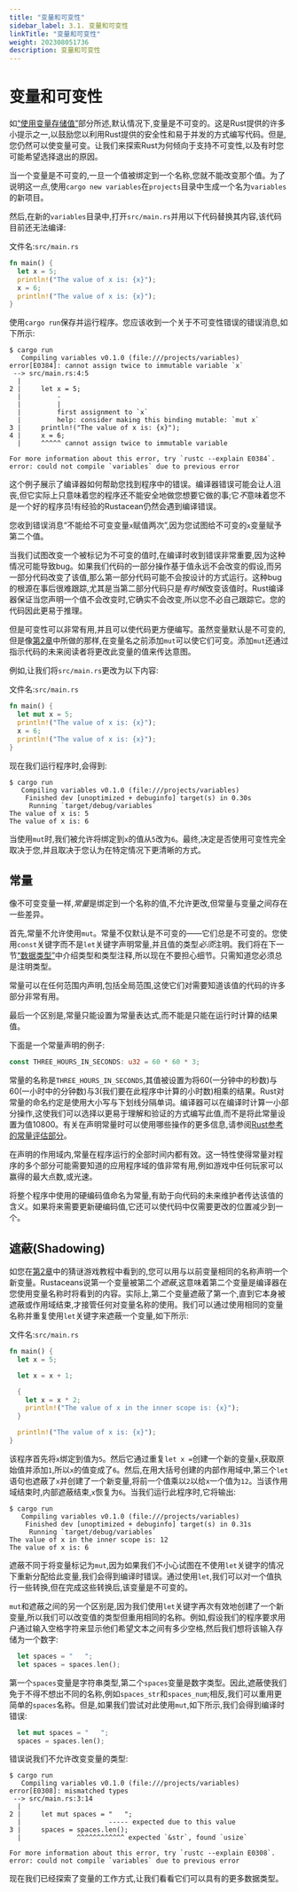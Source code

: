 ```yaml
---
title: "变量和可变性"
sidebar_label: 3.1. 变量和可变性
linkTitle: "变量和可变性"
weight: 202308051736
description: 变量和可变性
---
```


# 变量和可变性

如[“使用变量存储值”](https://doc.rust-lang.org/book/ch02-00-guessing-game-tutorial.html#storing-values-with-variables)部分所述,默认情况下,变量是不可变的。这是Rust提供的许多小提示之一,以鼓励您以利用Rust提供的安全性和易于并发的方式编写代码。但是,您仍然可以使变量可变。让我们来探索Rust为何倾向于支持不可变性,以及有时您可能希望选择退出的原因。

当一个变量是不可变的,一旦一个值被绑定到一个名称,您就不能改变那个值。为了说明这一点,使用`cargo new variables`在`projects`目录中生成一个名为`variables`的新项目。

然后,在新的`variables`目录中,打开`src/main.rs`并用以下代码替换其内容,该代码目前还无法编译:

文件名:`src/main.rs`

```rust
fn main() {
  let x = 5;
  println!("The value of x is: {x}");
  x = 6;
  println!("The value of x is: {x}");
}
```

使用`cargo run`保存并运行程序。您应该收到一个关于不可变性错误的错误消息,如下所示:

```
$ cargo run
   Compiling variables v0.1.0 (file:///projects/variables) 
error[E0384]: cannot assign twice to immutable variable `x`
 --> src/main.rs:4:5
  |
2 |     let x = 5;
  |         -
  |         |
  |         first assignment to `x`
  |         help: consider making this binding mutable: `mut x`  
3 |     println!("The value of x is: {x}");
4 |     x = 6;
  |     ^^^^^ cannot assign twice to immutable variable

For more information about this error, try `rustc --explain E0384`.
error: could not compile `variables` due to previous error
```

这个例子展示了编译器如何帮助您找到程序中的错误。编译器错误可能会让人沮丧,但它实际上只意味着您的程序还不能安全地做您想要它做的事;它*不*意味着您不是一个好的程序员!有经验的Rustacean仍然会遇到编译错误。

您收到错误消息“不能给不可变变量`x`赋值两次”,因为您试图给不可变的`x`变量赋予第二个值。

当我们试图改变一个被标记为不可变的值时,在编译时收到错误非常重要,因为这种情况可能导致bug。如果我们代码的一部分操作基于值永远不会改变的假设,而另一部分代码改变了该值,那么第一部分代码可能不会按设计的方式运行。这种bug的根源在事后很难跟踪,尤其是当第二部分代码只是*有时候*改变该值时。Rust编译器保证当您声明一个值不会改变时,它确实不会改变,所以您不必自己跟踪它。您的代码因此更易于推理。

但是可变性可以非常有用,并且可以使代码更方便编写。虽然变量默认是不可变的,但是像[第2章](https://doc.rust-lang.org/book/ch02-00-guessing-game-tutorial.html#storing-values-with-variables)中所做的那样,在变量名之前添加`mut`可以使它们可变。添加`mut`还通过指示代码的未来阅读者将更改此变量的值来传达意图。

例如,让我们将`src/main.rs`更改为以下内容:

文件名:`src/main.rs`

```rust
fn main() {
  let mut x = 5;
  println!("The value of x is: {x}");
  x = 6;
  println!("The value of x is: {x}"); 
}
```

现在我们运行程序时,会得到:

```
$ cargo run
   Compiling variables v0.1.0 (file:///projects/variables)
    Finished dev [unoptimized + debuginfo] target(s) in 0.30s
     Running `target/debug/variables`
The value of x is: 5
The value of x is: 6
```

当使用`mut`时,我们被允许将绑定到`x`的值从`5`改为`6`。最终,决定是否使用可变性完全取决于您,并且取决于您认为在特定情况下更清晰的方式。

## 常量

像不可变变量一样,*常量*是绑定到一个名称的值,不允许更改,但常量与变量之间存在一些差异。

首先,常量不允许使用`mut`。常量不仅默认是不可变的——它们总是不可变的。您使用`const`关键字而不是`let`关键字声明常量,并且值的类型*必须*注明。我们将在下一节[“数据类型”](https://doc.rust-lang.org/book/ch03-02-data-types.html#data-types)中介绍类型和类型注释,所以现在不要担心细节。只需知道您必须总是注明类型。

常量可以在任何范围内声明,包括全局范围,这使它们对需要知道该值的代码的许多部分非常有用。

最后一个区别是,常量只能设置为常量表达式,而不能是只能在运行时计算的结果值。

下面是一个常量声明的例子:

```rust
const THREE_HOURS_IN_SECONDS: u32 = 60 * 60 * 3;
```

常量的名称是`THREE_HOURS_IN_SECONDS`,其值被设置为将60(一分钟中的秒数)与60(一小时中的分钟数)与3(我们要在此程序中计算的小时数)相乘的结果。Rust对常量的命名约定是使用大小写与下划线分隔单词。编译器可以在编译时计算一小部分操作,这使我们可以选择以更易于理解和验证的方式编写此值,而不是将此常量设置为值10800。有关在声明常量时可以使用哪些操作的更多信息,请参阅[Rust参考的常量评估部分](https://doc.rust-lang.org/reference/const_eval.html)。

在声明的作用域内,常量在程序运行的全部时间内都有效。这一特性使得常量对程序的多个部分可能需要知道的应用程序域的值非常有用,例如游戏中任何玩家可以赢得的最大点数,或光速。

将整个程序中使用的硬编码值命名为常量,有助于向代码的未来维护者传达该值的含义。如果将来需要更新硬编码值,它还可以使代码中仅需要更改的位置减少到一个。

## 遮蔽(Shadowing)

如您在[第2章](https://doc.rust-lang.org/book/ch02-00-guessing-game-tutorial.html#comparing-the-guess-to-the-secret-number)中的猜谜游戏教程中看到的,您可以用与以前变量相同的名称声明一个新变量。Rustaceans说第一个变量被第二个*遮蔽*,这意味着第二个变量是编译器在您使用变量名称时将看到的内容。实际上,第二个变量遮蔽了第一个,直到它本身被遮蔽或作用域结束,才接管任何对变量名称的使用。我们可以通过使用相同的变量名称并重复使用`let`关键字来遮蔽一个变量,如下所示:

文件名:`src/main.rs`

```rust
fn main() {
  let x = 5;

  let x = x + 1;

  {
    let x = x * 2;
    println!("The value of x in the inner scope is: {x}");
  }

  println!("The value of x is: {x}");
}
```

该程序首先将`x`绑定到值为`5`。然后它通过重复`let x =`创建一个新的变量`x`,获取原始值并添加`1`,所以`x`的值变成了`6`。然后,在用大括号创建的内部作用域中,第三个`let`语句也遮蔽了`x`并创建了一个新变量,将前一个值乘以`2`以给`x`一个值为`12`。当该作用域结束时,内部遮蔽结束,`x`恢复为`6`。当我们运行此程序时,它将输出:

```
$ cargo run
   Compiling variables v0.1.0 (file:///projects/variables)
    Finished dev [unoptimized + debuginfo] target(s) in 0.31s
     Running `target/debug/variables`
The value of x in the inner scope is: 12
The value of x is: 6
```

遮蔽不同于将变量标记为`mut`,因为如果我们不小心试图在不使用`let`关键字的情况下重新分配给此变量,我们会得到编译时错误。通过使用`let`,我们可以对一个值执行一些转换,但在完成这些转换后,该变量是不可变的。

`mut`和遮蔽之间的另一个区别是,因为我们使用`let`关键字再次有效地创建了一个新变量,所以我们可以改变值的类型但重用相同的名称。例如,假设我们的程序要求用户通过输入空格字符来显示他们希望文本之间有多少空格,然后我们想将该输入存储为一个数字:

```rust
  let spaces = "   ";
  let spaces = spaces.len();
```

第一个`spaces`变量是字符串类型,第二个`spaces`变量是数字类型。因此,遮蔽使我们免于不得不想出不同的名称,例如`spaces_str`和`spaces_num`;相反,我们可以重用更简单的`spaces`名称。但是,如果我们尝试对此使用`mut`,如下所示,我们会得到编译时错误:

```rust
  let mut spaces = "   ";
  spaces = spaces.len();
```

错误说我们不允许改变变量的类型:

```
$ cargo run
   Compiling variables v0.1.0 (file:///projects/variables) 
error[E0308]: mismatched types
 --> src/main.rs:3:14
  |
2 |     let mut spaces = "   ";
  |                      ----- expected due to this value
3 |     spaces = spaces.len();
  |              ^^^^^^^^^^^^ expected `&str`, found `usize`

For more information about this error, try `rustc --explain E0308`.
error: could not compile `variables` due to previous error
```

现在我们已经探索了变量的工作方式,让我们看看它们可以具有的更多数据类型。
